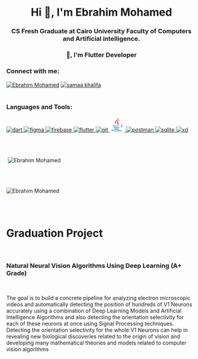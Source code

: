 <h1 align="center">Hi 👋, I'm Ebrahim Mohamed</h1>
<h3 align="center">CS Fresh Graduate at Cairo University Faculty of Computers and Artificial intelligence.</h3>
<h3 align="center">👋, I'm Flutter Developer </h3>



<h3 align="left">Connect with me:</h3>
<p align="left">
<a href="https://www.linkedin.com/in/ebrahim-mohamed-a634841a3/" target="blank"><img align="center" src="https://raw.githubusercontent.com/rahuldkjain/github-profile-readme-generator/master/src/images/icons/Social/linked-in-alt.svg" alt="Ebrahim Mohamed" height="30" width="40" /></a>
<a href="https://www.facebook.com/ana.almagic.3551/" target="blank"><img align="center" src="https://raw.githubusercontent.com/rahuldkjain/github-profile-readme-generator/master/src/images/icons/Social/facebook.svg" alt="samaa khalifa" height="30" width="40" /></a>


<br>
<br>

<h3 align="left">Languages and Tools:</h3>
<p align="left"> <a href="https://dart.dev" target="_blank" rel="noreferrer"> <img src="https://www.vectorlogo.zone/logos/dartlang/dartlang-icon.svg" alt="dart" width="40" height="40"/> </a>  <a href="https://www.figma.com/" target="_blank" rel="noreferrer"> <img src="https://www.vectorlogo.zone/logos/figma/figma-icon.svg" alt="figma" width="40" height="40"/> </a> <a href="https://firebase.google.com/" target="_blank" rel="noreferrer"> <img src="https://www.vectorlogo.zone/logos/firebase/firebase-icon.svg" alt="firebase" width="40" height="40"/> </a> <a href="https://flutter.dev" target="_blank" rel="noreferrer"> <img src="https://www.vectorlogo.zone/logos/flutterio/flutterio-icon.svg" alt="flutter" width="40" height="40"/> </a> <a href="https://git-scm.com/" target="_blank" rel="noreferrer"> <img src="https://www.vectorlogo.zone/logos/git-scm/git-scm-icon.svg" alt="git" width="40" height="40"/> </a> <a href="https://www.java.com" target="_blank" rel="noreferrer"> <img src="https://raw.githubusercontent.com/devicons/devicon/master/icons/java/java-original.svg" alt="java" width="40" height="40"/> </a> <a href="https://laravel.com/" target="_blank" rel="noreferrer">  <a href="https://postman.com" target="_blank" rel="noreferrer"> <img src="https://www.vectorlogo.zone/logos/getpostman/getpostman-icon.svg" alt="postman" width="40" height="40"/> </a> <a href="https://www.sqlite.org/" target="_blank" rel="noreferrer"> <img src="https://www.vectorlogo.zone/logos/sqlite/sqlite-icon.svg" alt="sqlite" width="40" height="40"/> </a> <a href="https://developer.apple.com/swift/" target="_blank" rel="noreferrer">   <a href="https://www.adobe.com/products/xd.html" target="_blank" rel="noreferrer"> <img src="https://cdn.worldvectorlogo.com/logos/adobe-xd.svg" alt="xd" width="40" height="40"/> </a> </p>


<br>
<br>

<p>&nbsp;<img align="center" src="https://github-readme-stats.vercel.app/api?username=Ebrahim1133&show_icons=true&locale=en" alt="Ebrahim Mohamed" /></p>
<br>
<br>
<p><img align="center" src="https://github-readme-streak-stats.herokuapp.com/?user=Ebrahim1133&" alt="Ebrahim Mohamed" /></p>

<br>
<br>
<h1 >Graduation Project</h1>
<br>
<h3 >Natural Neural Vision Algorithms Using Deep Learning (A+ Grade)</h3>
<br>

<p>
The goal is to build a concrete pipeline for analyzing electron microscopic videos and automatically detecting the position of hundreds of V1 Neurons accurately using a combination of Deep Learning Models and Artificial Intelligence Algorithms and also detecting the orientation selectivity for each of these neurons at once using Signal Processing techniques. 
Detecting the orientation selectivity for the whole V1 Neurons can help in revealing new biological discoveries related to the origin of vision and developing many mathematical theories and models related to computer vision algorithms
</p>
